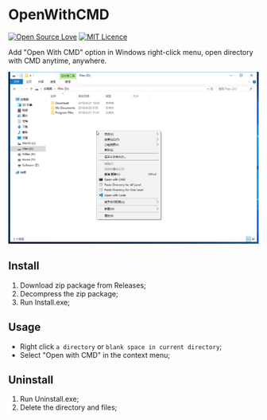 # OpenWithCMD 
[![Open Source Love](https://badges.frapsoft.com/os/v2/open-source.svg?v=103)](https://github.com/ellerbrock/open-source-badge/)
[![MIT Licence](https://badges.frapsoft.com/os/mit/mit.svg?v=103)](https://opensource.org/licenses/mit-license.php)  

Add "Open With CMD" option in Windows right-click menu, open directory with CMD anytime, anywhere. 

![screenshot](https://github.com/Tyxiang/OpenWithCMD/blob/master/screenshot.png) 

## Install
1. Download zip package from Releases;
1. Decompress the zip package;
1. Run Install.exe;

## Usage
- Right click `a directory` or `blank space in current directory`;  
- Select "Open with CMD" in the context menu;

## Uninstall
1. Run Uninstall.exe;
1. Delete the directory and files;
